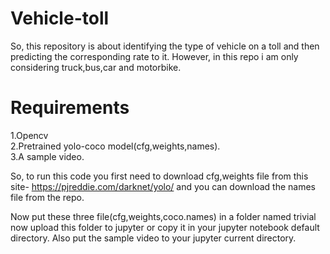 # Vehicle-toll
So, this repository is about identifying the type of vehicle on a toll and then predicting  the corresponding rate to it.
However, in this repo i am only considering truck,bus,car and motorbike.

# Requirements
 1.Opencv<br/>
 2.Pretrained yolo-coco model(cfg,weights,names).<br/>
 3.A sample video.<br/>

So, to run this code you first need to download cfg,weights file from this site- https://pjreddie.com/darknet/yolo/  and you can download the names file from the repo.

Now put these three file(cfg,weights,coco.names) in a folder named trivial now upload this folder to jupyter or copy it in your jupyter notebook default directory.
Also put the sample video to your jupyter current directory.


